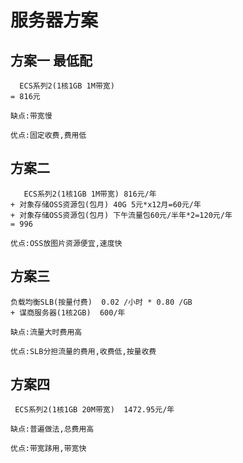 # 服务器方案

## 方案一 最低配

```
  ECS系列2(1核1GB 1M带宽) 
= 816元
```

`缺点:带宽慢`

`优点:固定收费,费用低`

## 方案二 

```
   ECS系列2(1核1GB 1M带宽) 816元/年
+ 对象存储OSS资源包(包月) 40G 5元*x12月=60元/年
+ 对象存储OSS资源包(包月) 下午流量包60元/半年*2=120元/年
= 996
```

`优点:OSS放图片资源便宜,速度快`




## 方案三

```
负载均衡SLB(按量付费)  0.02 /小时 * 0.80 /GB
+ 谋商服务器(1核2GB)  600/年
```

`缺点:流量大时费用高`

`优点:SLB分担流量的费用,收费低,按量收费`

## 方案四

```
 ECS系列2(1核1GB 20M带宽)  1472.95元/年
```


`缺点:普遍做法,总费用高`

`优点:带宽跢用,带宽快`
